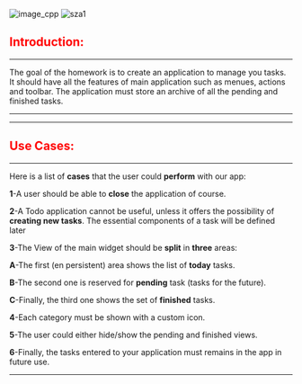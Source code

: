 
![image_cpp](https://user-images.githubusercontent.com/93833171/150655314-0049ae17-cbc4-4052-bb3b-8c975344d230.png) ![sza1](https://user-images.githubusercontent.com/93833171/150655351-38a8c1d4-69a0-4641-8385-dbe089cc2726.png)

## <span style="color:red">Introduction:</span>

* * *
The goal of the homework is to create an application to manage you tasks. It should have all the features of main application such as menues, actions and toolbar. The application must store an archive of all the pending and finished tasks.

* * *
* * *

## <span style="color:red">Use Cases:</span>

* * *
Here is a list of **cases** that the user could **perform** with our app:

**1**-A user should be able to **close** the application of course.

**2**-A Todo application cannot be useful, unless it offers the possibility of **creating new tasks**.
The essential components of a task will be defined later

**3**-The View of the main widget should be **split** in **three** areas:

**A**-The first (en persistent) area shows the list of **today** tasks.

**B**-The second one is reserved for **pending** task (tasks for the future).

**C**-Finally, the third one shows the set of **finished** tasks.

**4**-Each category must be shown with a custom icon.

**5**-The user could either hide/show the pending and finished views.

**6**-Finally, the tasks entered to your application must remains in the app in future use.
* * *
